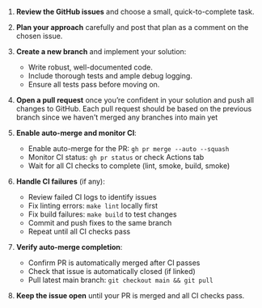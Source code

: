 1. **Review the GitHub issues** and choose a small, quick-to-complete task.
2. **Plan your approach** carefully and post that plan as a comment on the chosen issue.
3. **Create a new branch** and implement your solution:
    - Write robust, well-documented code.
    - Include thorough tests and ample debug logging.
    - Ensure all tests pass before moving on.
4. **Open a pull request** once you’re confident in your solution and push all changes to GitHub. Each pull request should be based on the previous branch since we haven't merged any branches into main yet
5. **Enable auto-merge and monitor CI**:
   - Enable auto-merge for the PR: `gh pr merge --auto --squash`
   - Monitor CI status: `gh pr status` or check Actions tab
   - Wait for all CI checks to complete (lint, smoke, build, smoke)

6. **Handle CI failures** (if any):
   - Review failed CI logs to identify issues
   - Fix linting errors: `make lint` locally first
   - Fix build failures: `make build` to test changes
   - Commit and push fixes to the same branch
   - Repeat until all CI checks pass

7. **Verify auto-merge completion**:
   - Confirm PR is automatically merged after CI passes
   - Check that issue is automatically closed (if linked)  
   - Pull latest main branch: `git checkout main && git pull`

8. **Keep the issue open** until your PR is merged and all CI checks pass.

